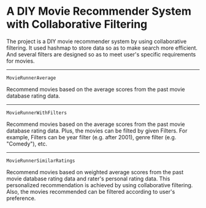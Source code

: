# A DIY Movie Recommender System with Collaborative Filtering
The project is a DIY movie recommender system by using collaborative filtering. It used hashmap to store data so as to make search more efficient. And several filters are designed so as to meet user's specific requirements for movies.

---
```
MovieRunnerAverage
```

Recommend movies based on the average scores from the past movie database rating data.

---
```
MovieRunnerWithFilters
```

Recommend movies based on the average scores from the past movie database rating data. Plus, the movies can be filted by given Filters. For example, Filters can be year filter (e.g. after 2001), genre filter (e.g. "Comedy"), etc. 

---
```
MovieRunnerSimilarRatings
```

Recommend movies based on weighted average scores from the past movie database rating data and rater's personal rating data. This personalized recommendation is achieved by using collaborative filtering. Also, the movies recommended can be filtered according to user's preference.
